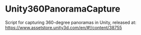 # Unity360PanoramaCapture
Script for capturing 360-degree panoramas in Unity, released at: https://www.assetstore.unity3d.com/en/#!/content/38755
